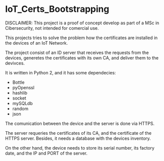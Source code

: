 # IoT_Certs_Bootstrapping

DISCLAIMER: This project is a proof of concept develop as part of a MSc in Cibersecurity, not intended for comercial use.

This projects tries to solve the problem how the certificates are installed in the devices of an IoT Network.

The project consist of an ID server that receives the requests from the devices, generetes the certificates with its own CA, and deliver them to the devivces.

It is written in Python 2, and it has some dependecies:

- Bottle
- pyOpenssl
- hashlib
- socket
- mySQLdb
- random
- json

The comunication between the device and the server is done via HTTPS.

The server requeries the certificates of its CA, and the certificate of the HTTPS server. Besides, it needs a database with the devices inventory.

On the other hand, the device needs to store its serial number, its factory date, and the IP and PORT of the server. 
